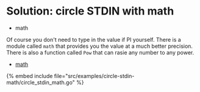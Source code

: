 # Solution: circle STDIN with math

* math


Of course you don't need to type in the value if PI yourself. There is a module called `math` that provides you the value at a much better precision. There is also a function called `Pow` that can rasie any number to any power.


* [math](https://golang.org/pkg/math/)

{% embed include file="src/examples/circle-stdin-math/circle_stdin_math.go" %}



